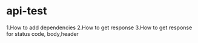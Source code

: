 # api-test
1.How to add dependencies 
2.How to get response 
3.How to get response for status code, body,header